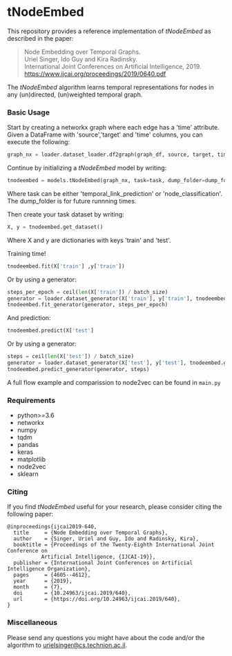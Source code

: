 # tNodeEmbed

This repository provides a reference implementation of *tNodeEmbed* as described in the paper:<br>
> Node Embedding over Temporal Graphs.<br>
> Uriel Singer, Ido Guy and Kira Radinsky.<br>
> International Joint Conferences on Artificial Intelligence, 2019.<br>
> https://www.ijcai.org/proceedings/2019/0640.pdf<Insert paper link>

The *tNodeEmbed* algorithm learns temporal representations for nodes in any (un)directed, (un)weighted temporal graph.

### Basic Usage

Start by creating a networkx graph where each edge has a 'time' attribute. Given a DataFrame with 'source','target' and 'time' columns, you can execute the following:
```python
graph_nx = loader.dataset_loader.df2graph(graph_df, source, target, time, create_using=nx.Graph())
```

Continue by initializing a *tNodeEmbed* model by writing:<br/>
```python
tnodeembed = models.tNodeEmbed(graph_nx, task=task, dump_folder=dump_folder)
```
Where task can be either 'temporal_link_prediction' or 'node_classification'. The dump_folder is for future runnning times.



Then create your task dataset by writing:<br/>
```python
X, y = tnodeembed.get_dataset()
```
Where X and y are dictionaries with keys 'train' and 'test'.



Training time!
```python
tnodeembed.fit(X['train'] ,y['train'])
```
Or by using a generator: 
```python
steps_per_epoch = ceil(len(X['train']) / batch_size)
generator = loader.dataset_generator(X['train'], y['train'], tnodeembed.graph_nx, tnodeembed.train_time_steps, batch_size=batch_size)
tnodeembed.fit_generator(generator, steps_per_epoch)
```
    
And prediction:
```python
tnodeembed.predict(X['test']
```
Or by using a generator:
```python
steps = ceil(len(X['test']) / batch_size)
generator = loader.dataset_generator(X['test'], y['test'], tnodeembed.graph_nx, tnodeembed.train_time_steps, batch_size=batch_size, shuffle=False)
tnodeembed.predict_generator(generator, steps)
```

A full flow example and comparission to node2vec can be found in ``main.py``

### Requirements
 - python>=3.6
 - networkx
 - numpy
 - tqdm
 - pandas
 - keras
 - matplotlib
 - node2vec
 - sklearn

### Citing
If you find *tNodeEmbed* useful for your research, please consider citing the following paper:

	@inproceedings{ijcai2019-640,
	  title     = {Node Embedding over Temporal Graphs},
	  author    = {Singer, Uriel and Guy, Ido and Radinsky, Kira},
	  booktitle = {Proceedings of the Twenty-Eighth International Joint Conference on
		       Artificial Intelligence, {IJCAI-19}},
	  publisher = {International Joint Conferences on Artificial Intelligence Organization},             
	  pages     = {4605--4612},
	  year      = {2019},
	  month     = {7},
	  doi       = {10.24963/ijcai.2019/640},
	  url       = {https://doi.org/10.24963/ijcai.2019/640},
	}



### Miscellaneous

Please send any questions you might have about the code and/or the algorithm to <urielsinger@cs.technion.ac.il>.
